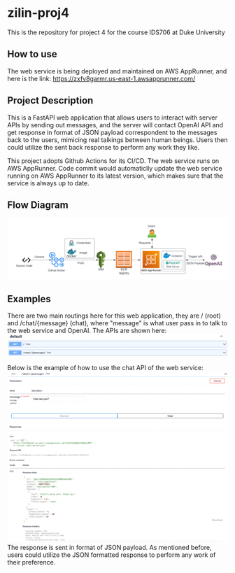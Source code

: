 # zilin-proj4
This is the repository for project 4 for the course IDS706 at Duke University

## How to use
The web service is being deployed and maintained on AWS AppRunner, and here is the link:
https://zxfv8garmr.us-east-1.awsapprunner.com/

## Project Description
This is a FastAPI web application that allows users to interact with server APIs by sending out messages, and the server will contact OpenAI API and get response in format of JSON payload correspondent to the messages back to the users, mimicing real talkings between human beings. Users then could utilize the sent back response to perform any work they like.

This project adopts Github Actions for its CI/CD. The web service runs on AWS AppRunner. Code commit would automaticlly update the web service running on AWS AppRunner to its latest version, which makes sure that the service is always up to date.

## Flow Diagram
![Diagram](images/diagram.png)

## Examples
There are two main routings here for this web application, they are / (root) and /chat/{message} (chat), where "message" is what user pass in to talk to the web service and OpenAI. The APIs are shown here:
![Diagram](images/routes.png)

Below is the example of how to use the chat API of the web service:
![Diagram](images/api.png)
The response is sent in format of JSON payload. As mentioned before, users could utilize the JSON formatted response to perform any work of their preference.